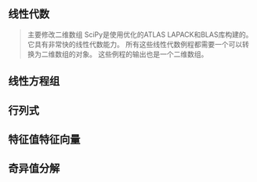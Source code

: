 ## 线性代数
> 主要修改二维数组
SciPy是使用优化的ATLAS LAPACK和BLAS库构建的。 它具有非常快的线性代数能力。 所有这些线性代数例程都需要一个可以转换为二维数组的对象。 这些例程的输出也是一个二维数组。


## 线性方程组

## 行列式

## 特征值特征向量

## 奇异值分解

